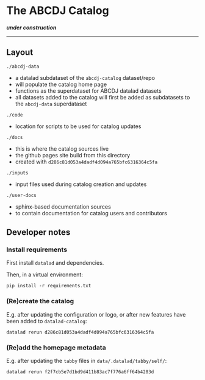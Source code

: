 # The ABCDJ Catalog

***under construction***

---

## Layout

`./abcdj-data`
- a datalad subdataset of the `abcdj-catalog` dataset/repo
- will populate the catalog home page
- functions as the superdataset for ABCDJ datalad datasets
- all datasets added to the catalog will first be added as subdatasets to the `abcdj-data` superdataset

`./code`
- location for scripts to be used for catalog updates

`./docs`
- this is where the catalog sources live
- the github pages site build from this directory
- created with `d286c81d053a4dadf4d094a765bfc6316364c5fa`

`./inputs`
- input files used during catalog creation and updates

`./user-docs`
- sphinx-based documentation sources
- to contain documentation for catalog users and contributors

## Developer notes

### Install requirements

First install `datalad` and dependencies.

Then, in a virtual environment:
```
pip install -r requirements.txt
```

### (Re)create the catalog

E.g. after updating the configuration or logo, or after new features have been added to `datalad-catalog`:

```
datalad rerun d286c81d053a4dadf4d094a765bfc6316364c5fa
```

### (Re)add the homepage metadata

E.g. after updating the `tabby` files in `data/.datalad/tabby/self/`:

```
datalad rerun f2f7cb5e7d1bd9d411b83ac7f776a6ff64b4283d
```



